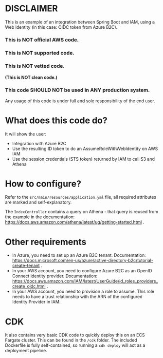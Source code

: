 # DISCLAIMER

This is an example of an integration between Spring Boot and IAM, using a Web Identity (in this case: OIDC token from Azure B2C).

### This is **NOT** official AWS code.
### This is **NOT** supported code.
### This is **NOT** vetted code.
#### (This is **NOT** clean code.)
### This code **SHOULD NOT be used in ANY production system**.

Any usage of this code is under full and sole responsibility of the end user.


# What does this code do?

It will show the user:

- Integration with Azure B2C
- Use the resulting ID token to do an AssumeRoleWithWebIdentity on AWS IAM
- Use the session credentials (STS token) returned by IAM to call S3 and Athena

# How to configure?

Refer to the `src/main/resources/application.yml` file, all required attributes are marked and self-explanatory.

The `IndexController` contains a query on Athena - that query is reused from the example in the documentation: https://docs.aws.amazon.com/athena/latest/ug/getting-started.html .

# Other requirements

- In Azure, you need to set up an Azure B2C tenant. Documentation: https://docs.microsoft.com/en-us/azure/active-directory-b2c/tutorial-create-tenant .
- In your AWS account, you need to configure Azure B2C as an OpenID Connect identity provider. Documentation: https://docs.aws.amazon.com/IAM/latest/UserGuide/id_roles_providers_create_oidc.html .
- In your AWS account, you need to provision a role to assume. This role needs to have a trust relationship with the ARN of the configured Identity Provider in IAM.

# CDK

It also contains very basic CDK code to quickly deploy this on an ECS Fargate cluster. This can be found in the `/cdk` folder. The included Dockerfile is fully self-contained, so running a `cdk deploy` will act as a deployment pipeline.




